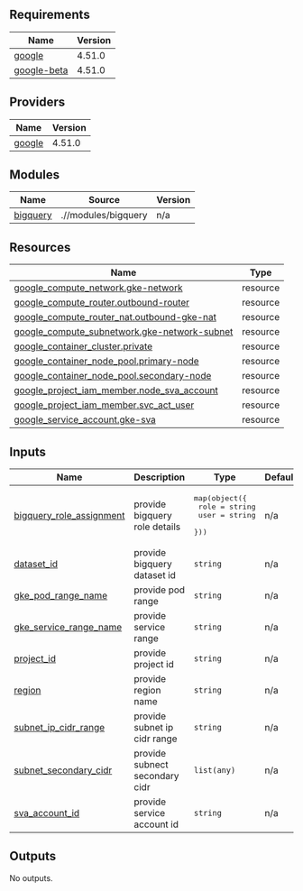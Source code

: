 <!-- BEGIN_TF_DOCS -->
## Requirements

| Name | Version |
|------|---------|
| <a name="requirement_google"></a> [google](#requirement\_google) | 4.51.0 |
| <a name="requirement_google-beta"></a> [google-beta](#requirement\_google-beta) | 4.51.0 |

## Providers

| Name | Version |
|------|---------|
| <a name="provider_google"></a> [google](#provider\_google) | 4.51.0 |

## Modules

| Name | Source | Version |
|------|--------|---------|
| <a name="module_bigquery"></a> [bigquery](#module\_bigquery) | .//modules/bigquery | n/a |

## Resources

| Name | Type |
|------|------|
| [google_compute_network.gke-network](https://registry.terraform.io/providers/hashicorp/google/4.51.0/docs/resources/compute_network) | resource |
| [google_compute_router.outbound-router](https://registry.terraform.io/providers/hashicorp/google/4.51.0/docs/resources/compute_router) | resource |
| [google_compute_router_nat.outbound-gke-nat](https://registry.terraform.io/providers/hashicorp/google/4.51.0/docs/resources/compute_router_nat) | resource |
| [google_compute_subnetwork.gke-network-subnet](https://registry.terraform.io/providers/hashicorp/google/4.51.0/docs/resources/compute_subnetwork) | resource |
| [google_container_cluster.private](https://registry.terraform.io/providers/hashicorp/google/4.51.0/docs/resources/container_cluster) | resource |
| [google_container_node_pool.primary-node](https://registry.terraform.io/providers/hashicorp/google/4.51.0/docs/resources/container_node_pool) | resource |
| [google_container_node_pool.secondary-node](https://registry.terraform.io/providers/hashicorp/google/4.51.0/docs/resources/container_node_pool) | resource |
| [google_project_iam_member.node_sva_account](https://registry.terraform.io/providers/hashicorp/google/4.51.0/docs/resources/project_iam_member) | resource |
| [google_project_iam_member.svc_act_user](https://registry.terraform.io/providers/hashicorp/google/4.51.0/docs/resources/project_iam_member) | resource |
| [google_service_account.gke-sva](https://registry.terraform.io/providers/hashicorp/google/4.51.0/docs/resources/service_account) | resource |

## Inputs

| Name | Description | Type | Default | Required |
|------|-------------|------|---------|:--------:|
| <a name="input_bigquery_role_assignment"></a> [bigquery\_role\_assignment](#input\_bigquery\_role\_assignment) | provide bigquery role details | <pre>map(object({<br>    role = string<br>    user = string<br>  }))</pre> | n/a | yes |
| <a name="input_dataset_id"></a> [dataset\_id](#input\_dataset\_id) | provide bigquery dataset id | `string` | n/a | yes |
| <a name="input_gke_pod_range_name"></a> [gke\_pod\_range\_name](#input\_gke\_pod\_range\_name) | provide pod range | `string` | n/a | yes |
| <a name="input_gke_service_range_name"></a> [gke\_service\_range\_name](#input\_gke\_service\_range\_name) | provide service range | `string` | n/a | yes |
| <a name="input_project_id"></a> [project\_id](#input\_project\_id) | provide project id | `string` | n/a | yes |
| <a name="input_region"></a> [region](#input\_region) | provide region name | `string` | n/a | yes |
| <a name="input_subnet_ip_cidr_range"></a> [subnet\_ip\_cidr\_range](#input\_subnet\_ip\_cidr\_range) | provide subnet ip cidr range | `string` | n/a | yes |
| <a name="input_subnet_secondary_cidr"></a> [subnet\_secondary\_cidr](#input\_subnet\_secondary\_cidr) | provide subnect secondary cidr | `list(any)` | n/a | yes |
| <a name="input_sva_account_id"></a> [sva\_account\_id](#input\_sva\_account\_id) | provide service account id | `string` | n/a | yes |

## Outputs

No outputs.
<!-- END_TF_DOCS -->
